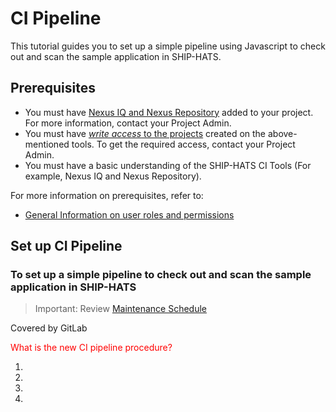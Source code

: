 # CI Pipeline

This tutorial guides you to set up a simple pipeline using Javascript to check out and scan the sample application in SHIP-HATS.
<!--
**Topics**
- [Prerequisites](#prerequisites)
- [Set up CI Pipeline](#set-up-ci-pipeline)
-->
## Prerequisites
- You must have [Nexus IQ and Nexus Repository]() added to your project.  For more information, contact your Project Admin.
- You must have [*write access* to the projects]() created on the above-mentioned tools. To get the required access, contact your Project Admin.
- You must have a basic understanding of the SHIP-HATS CI Tools (For example, Nexus IQ and Nexus Repository).

For more information on prerequisites, refer to:  
- [General Information on user roles and permissions](https://docs.developer.gov.sg/docs/ship-hats-documentation/#/user-roles-permissions)
<!--
- [Bitbucket user roles and permissions](https://docs.developer.gov.sg/docs/ship-hats-documentation/#/bitbucket-user-role)
- [Bamboo user roles and permissions](https://docs.developer.gov.sg/docs/ship-hats-documentation/#/bamboo-user-roles)
-->

## Set up CI Pipeline

### To set up a simple pipeline to check out and scan the sample application in SHIP-HATS

>Important: Review [Maintenance Schedule](support)

Covered by GitLab

<span style="color:red"> What is the new CI pipeline procedure? </span>  

1.
1.
1.
1.

<!--
1. **Fork Repo to Bitbucket**  

    Bitbucket is a source code management tool. Source code for your application is hosted within a Bitbucket repository. A Bitbucket project contains one or more repositories.  

    Normally, an application development team will create an empty repository and check in their code. For this tutorial, we will make use of existing code. We will create a new repository by forking from another repository. 

    [![Step 1 of 6](Slide1.jpg)](https://youtu.be/y0znQiheC4Q)

    Click the image or [link](https://youtu.be/y0znQiheC4Q) to access the video.


1. **Integrate Bitbucket to Bamboo** 

    As your code repo is in Bitbucket, we need to integrate it into Bamboo to allow and automate testing of the code/application. Bamboo is essentially a build tool that allows constant merging, testing of code  which allows  development teams to receive rapid feedback on their work.

    [![Step 2 of 6](Slide6.jpg)](https://youtu.be/8ky79S2YfRg)

    Click on the image or [link](https://youtu.be/8ky79S2YfRg) to access the video.

1. **Add a Bamboo Trigger**  

    Adding a Bamboo Trigger is required so that Bamboo is notified whenever there is a code change in any of the selected source code repositories. 

    [![Step 3 of 6](slide19.png)](https://youtu.be/LyBSH4T4Lc4)

    Click on the image or [link](https://youtu.be/LyBSH4T4Lc4) to access the video.

1. **Add Bamboo Tasks**  

    Adding Bamboo tasks allows the automated execution of code, steps and processes.

    [![Step 4 of 6](Slide20.jpg)](https://youtu.be/supsnqoPKqs)

    Click on the image or [link](https://youtu.be/supsnqoPKqs) to access the video.

1. **Add Nexus IQ**  

    Adding Nexus IQ as a Bamboo task allows the execution of vulnerability scanning for dependencies and libraries.

    [![Step 5 of 6](Slide25.jpg)](https://youtu.be/BW7_LRePBa8)

    Click on the image or [link](https://youtu.be/BW7_LRePBa8) to access the video.

1. **Add Fortify SCA**  

    Adding Fortify SCA as a Bamboo task allows the execution of vulnerability scanning for your source code.

    [![Step 6 of 6](Slide26.jpg)](https://youtu.be/0GAtczJpKwA)

    Click on the image or [link](https://youtu.be/0GAtczJpKwA) to access the video.

    >**Note:** As this is a sample pipeline, do reset user access and unlink the repository after completion of the tutorial.

-->